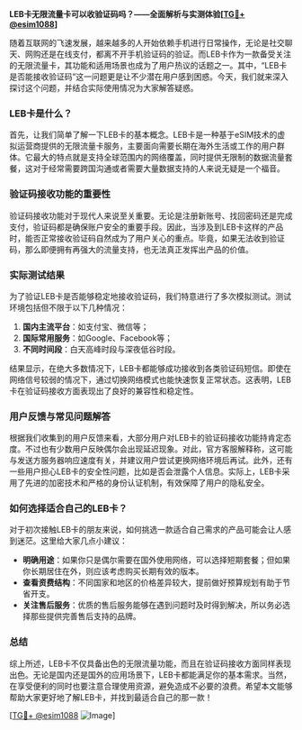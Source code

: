 **LEB卡无限流量卡可以收验证码吗？——全面解析与实测体验[[TG💪+ @esim1088](https://t.me/s/esim1088)]**

随着互联网的飞速发展，越来越多的人开始依赖手机进行日常操作，无论是社交聊天、网购还是在线支付，都离不开手机验证码的验证。而LEB卡作为一款备受关注的无限流量卡，其功能和适用场景也成为了用户热议的话题之一。其中，“LEB卡是否能接收验证码”这一问题更是让不少潜在用户感到困惑。今天，我们就来深入探讨这个问题，并结合实际使用情况为大家解答疑惑。

### LEB卡是什么？

首先，让我们简单了解一下LEB卡的基本概念。LEB卡是一种基于eSIM技术的虚拟运营商提供的无限流量卡服务，主要面向需要长期在海外生活或工作的用户群体。它最大的特点就是支持全球范围内的网络覆盖，同时提供无限制的数据流量套餐，这对于经常需要跨国沟通或者需要大量数据支持的人来说无疑是一个福音。

### 验证码接收功能的重要性

验证码接收功能对于现代人来说至关重要。无论是注册新账号、找回密码还是完成支付，验证码都是确保账户安全的重要手段。因此，当涉及到LEB卡这样的产品时，能否正常接收验证码自然成为了用户关心的重点。毕竟，如果无法收到验证码，那么即便拥有再强大的流量支持，也无法真正发挥出产品的价值。

### 实际测试结果

为了验证LEB卡是否能够稳定地接收验证码，我们特意进行了多次模拟测试。测试环境包括但不限于以下几种情况：

1. **国内主流平台**：如支付宝、微信等；
2. **国际常用服务**：如Google、Facebook等；
3. **不同时间段**：白天高峰时段与深夜低谷时段。

结果显示，在绝大多数情况下，LEB卡都能够成功接收到各类验证码短信。即使在网络信号较弱的情况下，通过切换网络模式也能快速恢复正常状态。这表明，LEB卡在验证码接收方面表现出了良好的兼容性和稳定性。

### 用户反馈与常见问题解答

根据我们收集到的用户反馈来看，大部分用户对LEB卡的验证码接收功能持肯定态度。不过也有少数用户反映偶尔会出现延迟现象。对此，官方客服解释称，这可能与发送方服务器响应速度有关，并建议用户尝试更换网络环境后再试。此外，还有一些用户担心LEB卡的安全性问题，比如是否会泄露个人信息。实际上，LEB卡采用了先进的加密技术和严格的身份认证机制，有效保障了用户的隐私安全。

### 如何选择适合自己的LEB卡？

对于初次接触LEB卡的朋友来说，如何挑选一款适合自己需求的产品可能会让人感到迷茫。这里给大家几点小建议：

- **明确用途**：如果你只是偶尔需要在国外使用网络，可以选择短期套餐；但如果你长期居住在外，则应该考虑购买长期有效的版本。
- **查看资费结构**：不同国家和地区的价格差异较大，提前做好预算规划有助于节省开支。
- **关注售后服务**：优质的售后服务能够在遇到问题时及时得到解决，所以务必选择那些提供完善售后支持的品牌。

### 总结

综上所述，LEB卡不仅具备出色的无限流量功能，而且在验证码接收方面同样表现出色。无论是国内还是国外的应用场景下，LEB卡都能满足你的基本需求。当然，在享受便利的同时也要注意合理使用资源，避免造成不必要的浪费。希望本文能够帮助大家更好地了解LEB卡，并找到最适合自己的那一款！

[[TG💪+ @esim1088](https://t.me/s/esim1088) ![Image](https://i.postimg.cc/4NQfJmqS/Snipaste-2025-05-13-00-14-12.png)]